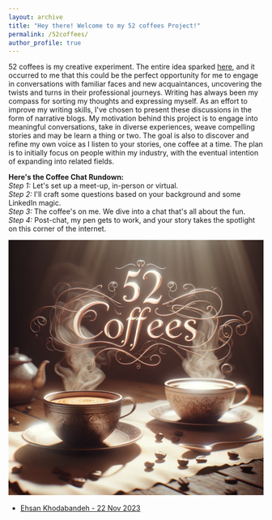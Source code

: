 ```yaml
---
layout: archive
title: "Hey there! Welcome to my 52 coffees Project!"
permalink: /52coffees/
author_profile: true
---
```

52 coffees is my creative experiment. The entire idea sparked [here](http://www.fiftycoffees.com/coffees), and it occurred to me that this could be the perfect opportunity for me to engage in conversations with familiar faces and new acquaintances, uncovering the twists and turns in their professional journeys. Writing has always been my compass for sorting my thoughts and expressing myself. As an effort to improve my writing skills, I've chosen to present these discussions in the form of narrative blogs. My motivation behind this project is to engage into meaningful conversations, take in diverse experiences, weave compelling stories and may be learn a thing or two. The goal is also to discover and refine my own voice as I listen to your stories, one coffee at a time. The plan is to initially focus on people within my industry, with the eventual intention of expanding into related fields.

**Here's the Coffee Chat Rundown:**<br>
*Step 1:* Let's set up a meet-up, in-person or virtual. <br>
*Step 2:* I'll craft some questions based on your background and some LinkedIn magic.<br>
*Step 3:* The coffee's on me. We dive into a chat that's all about the fun.<br>
*Step 4:* Post-chat, my pen gets to work, and your story takes the spotlight on this corner of the internet.

![Cover Photo](../images/52coffeesIMAGE.png)


- [Ehsan Khodabandeh - 22 Nov 2023](coffee_chats/chat_1.md)
